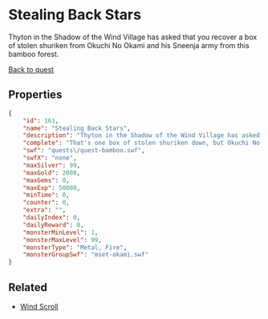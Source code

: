# Stealing Back Stars

Thyton in the Shadow of the Wind Village has asked that you recover a box of stolen shuriken from Okuchi No Okami and his Sneenja army from this bamboo forest.

[Back to quest](../quests.md)

## Properties

```json
{
    "id": 161,
    "name": "Stealing Back Stars",
    "description": "Thyton in the Shadow of the Wind Village has asked that you recover a box of stolen shuriken from Okuchi No Okami and his Sneenja army from this bamboo forest.",
    "complete": "That's one box of stolen shuriken down, but Okuchi No Okami and his sneevil ninjas have stolen many more. Thyton will be pleased to hear of your success!",
    "swf": "quests\/quest-bamboo.swf",
    "swfX": "none",
    "maxSilver": 99,
    "maxGold": 2000,
    "maxGems": 0,
    "maxExp": 50000,
    "minTime": 0,
    "counter": 0,
    "extra": "",
    "dailyIndex": 0,
    "dailyReward": 0,
    "monsterMinLevel": 1,
    "monsterMaxLevel": 99,
    "monsterType": "Metal, Fire",
    "monsterGroupSwf": "mset-okami.swf"
}
```

## Related

- [Wind Scroll](../items/1130-wind-scroll.md)

